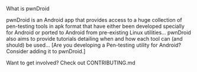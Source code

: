 What is pwnDroid

pwnDroid is an Android app that provides access to a huge collection of pen-testing tools in apk format that have either been developed specially for Android or ported to Android from pre-existing Linux utilities... pwnDroid also aims to provide tutorials detailing when and how each tool can (and should) be used...   [Are you developing a Pen-testing utility for Android?  Consider adding it to pwnDroid.]

Want to get involved? Check out CONTRIBUTING.md

